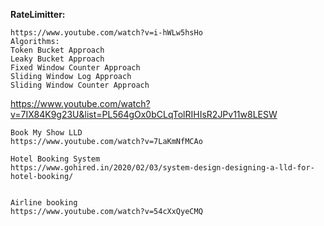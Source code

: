 **RateLimitter:**
```
https://www.youtube.com/watch?v=i-hWLw5hsHo
Algorithms:
Token Bucket Approach
Leaky Bucket Approach
Fixed Window Counter Approach
Sliding Window Log Approach
Sliding Window Counter Approach

```

https://www.youtube.com/watch?v=7IX84K9g23U&list=PL564gOx0bCLqTolRIHIsR2JPv11w8LESW

```
Book My Show LLD
https://www.youtube.com/watch?v=7LaKmNfMCAo

```
```
Hotel Booking System
https://www.gohired.in/2020/02/03/system-design-designing-a-lld-for-hotel-booking/


```

```
Airline booking
https://www.youtube.com/watch?v=54cXxQyeCMQ
```